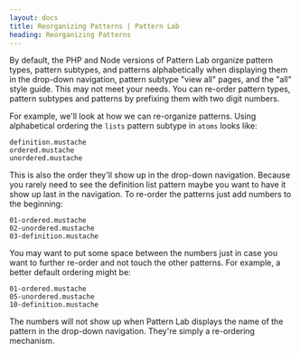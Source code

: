 ```yaml
---
layout: docs
title: Reorganizing Patterns | Pattern Lab
heading: Reorganizing Patterns
---
```


By default, the PHP and Node versions of Pattern Lab organize pattern types, pattern subtypes, and patterns alphabetically when displaying them in the drop-down navigation, pattern subtype "view all" pages, and the "all" style guide. This may not meet your needs. You can re-order pattern types, pattern subtypes and patterns by prefixing them with two digit numbers.

For example, we'll look at how we can re-organize patterns. Using alphabetical ordering the `lists` pattern subtype in `atoms` looks like:

```
definition.mustache
ordered.mustache
unordered.mustache
```

This is also the order they'll show up in the drop-down navigation. Because you rarely need to see the definition list pattern maybe you want to have it show up last in the navigation. To re-order the patterns just add numbers to the beginning:

```
01-ordered.mustache
02-unordered.mustache
03-definition.mustache
```

You may want to put some space between the numbers just in case you want to further re-order and not touch the other patterns. For example, a better default ordering might be:

```
01-ordered.mustache
05-unordered.mustache
10-definition.mustache
```

The numbers will not show up when Pattern Lab displays the name of the pattern in the drop-down navigation. They're simply a re-ordering mechanism.
